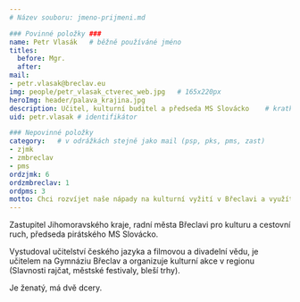 ```yaml
---
# Název souboru: jmeno-prijmeni.md

### Povinné položky ###
name: Petr Vlasák  	# běžně používáné jméno
titles:
  before: Mgr.
  after:
mail:
- petr.vlasak@breclav.eu
img: people/petr_vlasak_ctverec_web.jpg   # 165x220px
heroImg: header/palava_krajina.jpg
description: Učitel, kulturní buditel a předseda MS Slovácko 	# kratký popis, max 160 znaků
uid: petr.vlasak # identifikátor 

### Nepovinné položky
category: 	# v odrážkách stejně jako mail (psp, pks, pms, zast)
- zjmk
- zmbreclav
- pms
ordzjmk: 6
ordzmbreclav: 1
ordpms: 3
motto: Chci rozvíjet naše nápady na kulturní vyžití v Břeclavi a využít cestovní ruch z blízkého okolí ku prospěchu města. Chci, aby radnice důstojně podporovala kulturní spolky, organizace i jednotlivce ve všech městských částech. Chci obnovu břeclavských památek – hlavně zámku, z něhož se stala smutná kulisa kulturního a turistického dění ve městě.
---
```


Zastupitel Jihomoravského kraje, radní města Břeclavi pro kulturu a cestovní ruch, předseda pirátského MS Slovácko. 

Vystudoval učitelství českého jazyka a filmovou a divadelní vědu, je učitelem na Gymnáziu Břeclav a organizuje kulturní akce v regionu (Slavnosti rajčat, městské festivaly, bleší trhy). 

Je ženatý, má dvě dcery.
